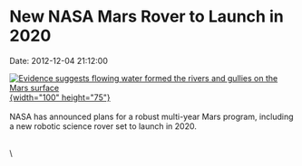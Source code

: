 New NASA Mars Rover to Launch in 2020
=====================================

Date: 2012-12-04 21:12:00

[![Evidence suggests flowing water formed the rivers and gullies on the
Mars
surface](http://www.jpl.nasa.gov/images/mars/20090529/mars-20090529-th.jpg){width="100"
height="75"}](http://www.jpl.nasa.gov/news/news.cfm?release=2012-384&rn=news.xml&rst=3612)\
\
NASA has announced plans for a robust multi-year Mars program, including
a new robotic science rover set to launch in 2020.

\
\
